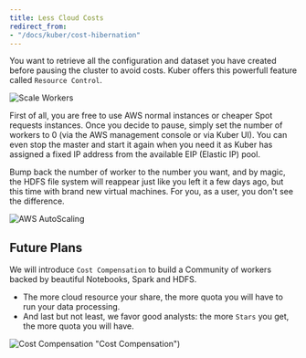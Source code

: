 ```yaml
---
title: Less Cloud Costs
redirect_from:
- "/docs/kuber/cost-hibernation"
---
```


You want to retrieve all the configuration and dataset you have created before pausing the cluster to avoid costs. Kuber offers this powerfull feature called `Resource Control`.

![Scale Workers](/images/datalayer/scale-workers.png "Scale Workers")

First of all, you are free to use AWS normal instances or cheaper Spot requests instances. Once you decide to pause, simply set the number of workers to 0 (via the AWS management console or via Kuber UI). You can even stop the master and start it again when you need it as Kuber has assigned a fixed IP address from the available EIP (Elastic IP) pool.

Bump back the number of worker to the number you want, and by magic, the HDFS file system will reappear just like you left it a few days ago, but this time with brand new virtual machines. For you, as a user, you don't see the difference.

![AWS AutoScaling](/images/aws/aws-autoscaling.png "AWS AutoScaling")

## Future Plans

We will introduce `Cost Compensation` to build a Community of workers backed by beautiful Notebooks, Spark and HDFS.

+ The more cloud resource your share, the more quota you will have to run your data processing. 
+ And last but not least, we favor good analysts: the more `Stars` you get, the more quota you will have.

![Cost Compensation](/images/datalayer/cost-compensation.svg) "Cost Compensation")
